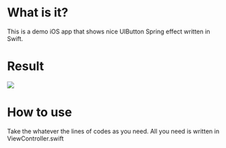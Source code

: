 # What is it?

This is a demo iOS app that shows nice UIButton Spring effect written in Swift. 

# Result
![](https://storage.googleapis.com/zenn-user-upload/o1eard8e5k8z9txax9yud2um0otu)

# How to use

Take the whatever the lines of codes as you need.
All you need is written in ViewController.swift
